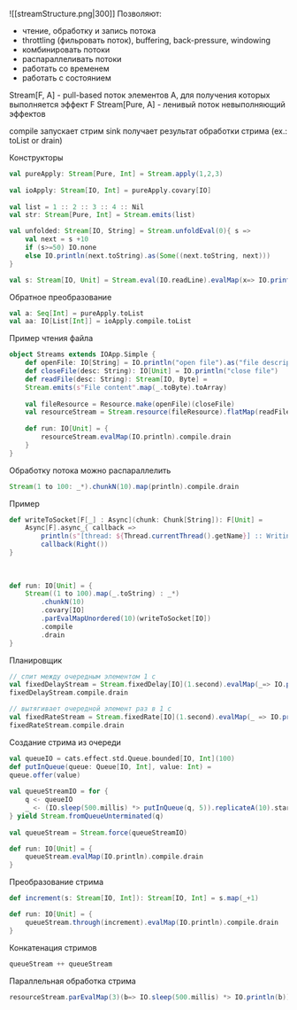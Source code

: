 ![[streamStructure.png|300]]
Позволяют:
- чтение, обработку и запись потока
- throttling (фильровать поток), buffering, back-pressure, windowing
- комбинировать потоки
- распараллеливать потоки
- работать со временем
- работать с состоянием

Stream[F, A] - pull-based поток элементов A, для получения которых выполняется эффект F
Stream[Pure, A] - ленивый поток невыполняющий эффектов

compile запускает стрим
sink получает результат обработки стрима (ex.: toList or drain)

Конструкторы
```scala
val pureApply: Stream[Pure, Int] = Stream.apply(1,2,3)  
  
val ioApply: Stream[IO, Int] = pureApply.covary[IO]  
  
val list = 1 :: 2 :: 3 :: 4 :: Nil  
val str: Stream[Pure, Int] = Stream.emits(list)

val unfolded: Stream[IO, String] = Stream.unfoldEval(0){ s => 
	val next = s +10  
	if (s>=50) IO.none  
	else IO.println(next.toString).as(Some((next.toString, next)))  
}

val s: Stream[IO, Unit] = Stream.eval(IO.readLine).evalMap(x=> IO.println(s">>$x")).repeatN(3)
```

Обратное преобразование
```scala
val a: Seq[Int] = pureApply.toList  
val aa: IO[List[Int]] = ioApply.compile.toList
```

Пример чтения файла
```scala
object Streams extends IOApp.Simple {  
	def openFile: IO[String] = IO.println("open file").as("file descriptor")  
	def closeFile(desc: String): IO[Unit] = IO.println("close file")  
	def readFile(desc: String): Stream[IO, Byte] =  
	Stream.emits(s"File content".map(_.toByte).toArray)  
	  
	val fileResource = Resource.make(openFile)(closeFile)  
	val resourceStream = Stream.resource(fileResource).flatMap(readFile).map(b=> b.toInt + 100)  
	  
	def run: IO[Unit] = {  
		resourceStream.evalMap(IO.println).compile.drain  
	}  
}
```

Обработку потока можно распараллелить
```scala
Stream(1 to 100: _*).chunkN(10).map(println).compile.drain
```

Пример
```scala
def writeToSocket[F[_] : Async](chunk: Chunk[String]): F[Unit] =  
	Async[F].async_{ callback =>  
		println(s"[thread: ${Thread.currentThread().getName}] :: Writing $chunk to socket")  
		callback(Right())  
}  
  
  
  
def run: IO[Unit] = {  
	Stream((1 to 100).map(_.toString) : _*)  
		.chunkN(10)  
		.covary[IO]  
		.parEvalMapUnordered(10)(writeToSocket[IO])  
		.compile  
		.drain
}
```

Планировщик
```scala
// спит между очередным элементом 1 с
val fixedDelayStream = Stream.fixedDelay[IO](1.second).evalMap(_=> IO.println(Instant.now))  
fixedDelayStream.compile.drain

// вытягивает очередной элемент раз в 1 с
val fixedRateStream = Stream.fixedRate[IO](1.second).evalMap(_ => IO.println(Instant.now))
fixedRateStream.compile.drain
```

Создание стрима из очереди
```scala
val queueIO = cats.effect.std.Queue.bounded[IO, Int](100)  
def putInQueue(queue: Queue[IO, Int], value: Int) =  
queue.offer(value)  
  
val queueStreamIO = for {  
	q <- queueIO  
	_ <- (IO.sleep(500.millis) *> putInQueue(q, 5)).replicateA(10).start  
} yield Stream.fromQueueUnterminated(q)  
  
val queueStream = Stream.force(queueStreamIO)

def run: IO[Unit] = {  
	queueStream.evalMap(IO.println).compile.drain
}
```

Преобразование стрима
```scala
def increment(s: Stream[IO, Int]): Stream[IO, Int] = s.map(_+1)

def run: IO[Unit] = {  
	queueStream.through(increment).evalMap(IO.println).compile.drain
}
```

Конкатенация стримов
```scala
queueStream ++ queueStream
```

Параллельная обработка стрима
```scala
resourceStream.parEvalMap(3)(b=> IO.sleep(500.millis) *> IO.println(b)).compile.drain
```